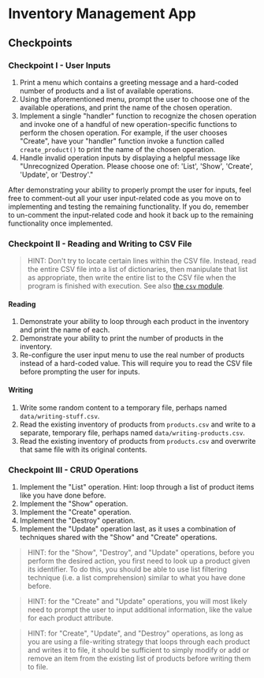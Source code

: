 # Inventory Management App

## Checkpoints

### Checkpoint I - User Inputs

  1. Print a menu which contains a greeting message and a hard-coded number of products and a list of available operations.
  1. Using the aforementioned menu, prompt the user to choose one of the available operations, and print the name of the chosen operation.
  1. Implement a single "handler" function to recognize the chosen operation and invoke one of a handful of new operation-specific functions to perform the chosen operation. For example, if the user chooses "Create", have your "handler" function invoke a function called `create_product()` to print the name of the chosen operation.
  1. Handle invalid operation inputs by displaying a helpful message like "Unrecognized Operation. Please choose one of: 'List', 'Show', 'Create', 'Update', or 'Destroy'."

After demonstrating your ability to properly prompt the user for inputs, feel free to comment-out all your user input-related code as you move on to implementing and testing the remaining functionality. If you do, remember to un-comment the input-related code and hook it back up to the remaining functionality once implemented.

### Checkpoint II - Reading and Writing to CSV File

> HINT: Don't try to locate certain lines within the CSV file.
Instead, read the entire CSV file into a list of dictionaries,
then manipulate that list as appropriate,
then write the entire list to the CSV file when the program is finished with execution.
See also [the `csv` module](/notes/programming-languages/python/modules/csv.md).

#### Reading

  1. Demonstrate your ability to loop through each product in the inventory and print the name of each.
  1. Demonstrate your ability to print the number of products in the inventory.
  1. Re-configure the user input menu to use the real number of products instead of a hard-coded value. This will require you to read the CSV file before prompting the user for inputs.

#### Writing

  1. Write some random content to a temporary file, perhaps named `data/writing-stuff.csv`.
  1. Read the existing inventory of products from `products.csv` and write to a separate, temporary file, perhaps named `data/writing-products.csv`.
  1. Read the existing inventory of products from `products.csv` and overwrite that same file with its original contents.

### Checkpoint III - CRUD Operations

  1. Implement the "List" operation. Hint: loop through a list of product items like you have done before.
  1. Implement the "Show" operation.
  1. Implement the "Create" operation.
  1. Implement the "Destroy" operation.
  1. Implement the "Update" operation last, as it uses a combination of techniques shared with the "Show" and "Create" operations.

> HINT: for the "Show", "Destroy", and "Update" operations, before you perform the desired action, you first need to look up a product given its identifier. To do this, you should be able to use list filtering technique (i.e. a list comprehension) similar to what you have done before.

> HINT: for the "Create" and "Update" operations, you will most likely need to prompt the user to input additional information, like the value for each product attribute.

> HINT: for "Create", "Update", and "Destroy" operations, as long as you are using a file-writing strategy that loops through each product and writes it to file, it should be sufficient to simply modify or add or remove an item from the existing list of products before writing them to file.
